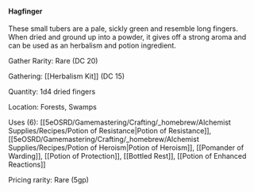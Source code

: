 #### Hagfinger
These small tubers are a pale, sickly green and resemble long fingers. When dried and ground up into a powder, it gives off a strong aroma and can be used as an herbalism and potion ingredient.

Gather Rarity: Rare (DC 20)

Gathering: [[Herbalism Kit]] (DC 15)

Quantity: 1d4 dried fingers

Location: Forests, Swamps

Uses (6): [[5eOSRD/Gamemastering/Crafting/_homebrew/Alchemist Supplies/Recipes/Potion of Resistance|Potion of Resistance]], [[5eOSRD/Gamemastering/Crafting/_homebrew/Alchemist Supplies/Recipes/Potion of Heroism|Potion of Heroism]], [[Pomander of Warding]], [[Potion of Protection]], [[Bottled Rest]], [[Potion of Enhanced Reactions]]

Pricing rarity: Rare (5gp)